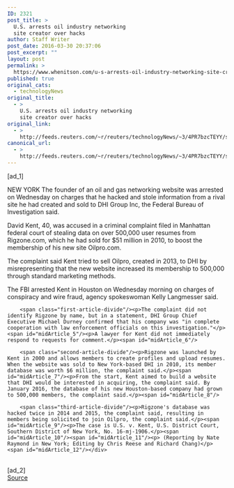 ```yaml
---
ID: 2321
post_title: >
  U.S. arrests oil industry networking
  site creator over hacks
author: Staff Writer
post_date: 2016-03-30 20:37:06
post_excerpt: ""
layout: post
permalink: >
  https://www.whenitson.com/u-s-arrests-oil-industry-networking-site-creator-over-hacks/
published: true
original_cats:
  - technologyNews
original_title:
  - >
    U.S. arrests oil industry networking
    site creator over hacks
original_link:
  - >
    http://feeds.reuters.com/~r/reuters/technologyNews/~3/4PR7bzcTEYY/story01.htm
canonical_url:
  - >
    http://feeds.reuters.com/~r/reuters/technologyNews/~3/4PR7bzcTEYY/story01.htm
---
```

 [ad_1]
<br><div id="articleText">
<span id="midArticle_start"/>

<span id="midArticle_0"/><span class="focusParagraph" readability="5"><p><span class="articleLocation">NEW YORK</span> The founder of an oil and gas networking website was arrested on Wednesday on charges that he hacked and stole information from a rival site he had created and sold to DHI Group Inc, the Federal Bureau of Investigation said.</p></span><span id="midArticle_1"/><p>David Kent, 40, was accused in a criminal complaint filed in Manhattan federal court of stealing data on over 500,000 user resumes from Rigzone.com, which he had sold for $51 million in 2010, to boost the membership of his new site Oilpro.com.</p><span id="midArticle_2"/><p>The complaint said Kent tried to sell Oilpro, created in 2013, to DHI by misrepresenting that the new website increased its membership to 500,000 through standard marketing methods.</p><span id="midArticle_3"/><p>The FBI arrested Kent in Houston on Wednesday morning on charges of conspiracy and wire fraud, agency spokeswoman Kelly Langmesser said.</p><span id="midArticle_4"/>
        
        <span class="first-article-divide"/><p>The complaint did not identify Rigzone by name, but in a statement, DHI Group Chief Executive Michael Durney confirmed that his company was "in complete cooperation with law enforcement officials on this investigation."</p><span id="midArticle_5"/><p>A lawyer for Kent did not immediately respond to requests for comment.</p><span id="midArticle_6"/>
        
        <span class="second-article-divide"/><p>Rigzone was launched by Kent in 2000 and allows members to create profiles and upload resumes. When the website was sold to New York-based DHI in 2010, its member database was worth $6 million, the complaint said.</p><span id="midArticle_7"/><p>From the start, Kent aimed to build a website that DHI would be interested in acquiring, the complaint said. By January 2016, the database of his new Houston-based company had grown to 500,000 members, the complaint said.</p><span id="midArticle_8"/>
        
        <span class="third-article-divide"/><p>Rigzone's database was hacked twice in 2014 and 2015, the complaint said, resulting in members being solicited to join Oilpro, the complaint said.</p><span id="midArticle_9"/><p>The case is U.S. v. Kent, U.S. District Court, Southern District of New York, No. 16-mj-1906.</p><span id="midArticle_10"/><span id="midArticle_11"/><p> (Reporting by Nate Raymond in New York; Editing by Chris Reese and Richard Chang)</p><span id="midArticle_12"/></div>
<br>[ad_2]
<br><a href="http://feeds.reuters.com/~r/reuters/technologyNews/~3/4PR7bzcTEYY/story01.htm">Source </a>